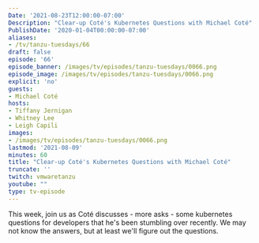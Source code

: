 ```yaml
---
Date: '2021-08-23T12:00:00-07:00'
Description: "Clear-up Coté's Kubernetes Questions with Michael Coté"
PublishDate: '2020-01-04T00:00:00-07:00'
aliases:
- /tv/tanzu-tuesdays/66
draft: false
episode: '66'
episode_banner: /images/tv/episodes/tanzu-tuesdays/0066.png
episode_image: /images/tv/episodes/tanzu-tuesdays/0066.png
explicit: 'no'
guests:
- Michael Coté
hosts:
- Tiffany Jernigan
- Whitney Lee
- Leigh Capili
images:
- /images/tv/episodes/tanzu-tuesdays/0066.png
lastmod: '2021-08-09'
minutes: 60
title: "Clear-up Coté's Kubernetes Questions with Michael Coté"
truncate: ''
twitch: vmwaretanzu
youtube: ""
type: tv-episode
---
```


This week, join us as Coté discusses - more asks -  some kubernetes questions for developers that he's been stumbling over recently. We may not know the answers, but at least we'll figure out the questions.